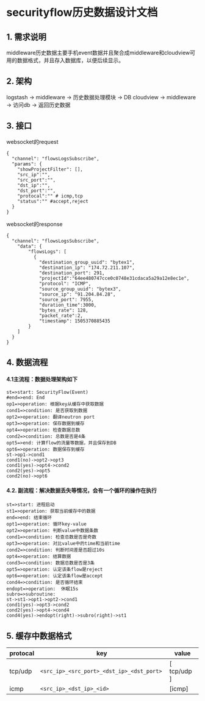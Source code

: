 # securityflow历史数据设计文档
## 1. 需求说明
middleware历史数据主要手机event数据并且聚合成middleware和cloudview可用的数据格式，并且存入数据库，以便后续显示。


## 2. 架构
logstash -> middleware -> 历史数据处理模块 -> DB
cloudview -> middleware -> 访问db -> 返回历史数据

## 3. 接口
websocket的request
```
{
  "channel": "flowsLogsSubscribe",
  "params": {
    "showProjectFilter": [],
    "src_ip":"",
    "src_port":"",
    "dst_ip":"",
    "dst_port":"",
    "protocal":"" # icmp,tcp
    "status":"" #accept,reject
  }
}
```
websocket的response
```
{
  "channel": "flowsLogsSubscribe",
    "data": {
        "flowsLogs": [
          {
            "destination_group_uuid": "bytex1",
            "destination_ip": "174.72.211.107",
            "destination_port": 291,
            "projectId":"64ee480747cce0c0748e31cdaca5a29a12e8ec1e",
            "protocol": "ICMP",
            "source_group_uuid": "bytex3",
            "source_ip": "91.204.84.28",
            "source_port": 7955,
            "duration_time":3000,
            "bytes_rate": 128,
            "packet_rate":2,
            "timestamp": 1505370885435
        }
    ]
  }
}
```

## 4. 数据流程
#### 4.1主流程：数据处理架构如下
```flow
st=>start: SecurityFlow(Event)
#end=>end: End
op1=>operation: 根据key从缓存中获取数据
cond1=>condition: 是否获取到数据
opt2=>operation: 翻译neutron port
opt3=>operation: 保存数据到缓存
opt4=>operation: 检查数据总数
cond2=>condition: 总数是否是4条
opt5=>end: 计算flow的流量等数据，并且保存到DB
opt6=>operation: 数据保存到缓存
st->op1->cond1
cond1(no)->opt2->opt3
cond1(yes)->opt4->cond2
cond2(yes)->opt5
cond2(no)->opt6
```

#### 4.2. 副流程：解决数据丢失等情况，会有一个循环的操作在执行
```flow
st=>start: 进程启动
st1=>operation: 获取当前缓存中的数据
end=>end: 结束循环
opt1=>operation: 循环key-value
opt2=>operation: 判断value中数据条数
cond1=>condition: 检查总数是否是奇数
opt3=>operation: 对比value中的time和当前time
cond2=>condition: 判断时间差是否超过10s
opt4=>operation: 结算数据
cond3=>condition: 数据总数是否是3条
opt5=>operation: 认定该条flow是reject
opt6=>operation: 认定该条flow是accept
cond4=>condition: 是否循环结束
endopt=>operation:  休眠15s      
subro=>subroutine: 
st->st1->opt1->opt2->cond1
cond1(yes)->opt3->cond2
cond2(yes)->opt4->cond4
cond4(yes)->endopt(right)->subro(right)->st1
```

## 5. 缓存中数据格式
|protocal                |key                                                                           |value      |
| ----                      | ----                                                                           | ----- |
|tcp/udp                |  `<src_ip>_<src_port>_<dst_ip>_<dst_port> `        |        [ tcp/udp ]   |
|icmp                     | ` <src_ip>_<dst_ip>_<id> `                                     |      [icmp]    |


